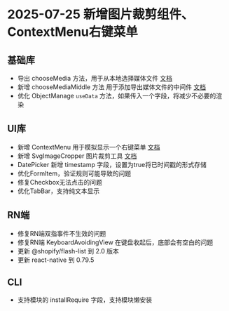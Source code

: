 
# 2025-07-25 新增图片裁剪组件、ContextMenu右键菜单

## 基础库

- 导出 chooseMedia 方法，用于从本地选择媒体文件 [文档](/docs/duxapp/utils/media)
- 新增 chooseMediaMiddle 方法 用于添加导出媒体文件的中间件 [文档](/docs/duxapp/utils/media#choosemediamiddlecallback-sort)
- 优化 ObjectManage `useData` 方法，如果传入一个字段，将减少不必要的渲染

## UI库
- 新增 ContextMenu 用于模拟显示一个右键菜单 [文档](/docs/duxui/acation/ContextMenu)
- 新增 SvgImageCropper 图片裁剪工具 [文档](/docs/duxui/form/SvgImageCropper)
- DatePicker 新增 timestamp 字段，设置为true将已时间戳的形式存储
- 优化FormItem，验证规则可能导致的问题
- 修复Checkbox无法点击的问题
- 优化TabBar，支持纯文本显示

## RN端

- 修复RN端双指事件不生效的问题
- 修复RN端 KeyboardAvoidingView 在键盘收起后，底部会有空白的问题
- 更新 @shopify/flash-list 到 2.0 版本
- 更新 react-native 到 0.79.5

## CLI

- 支持模块的 installRequire 字段，支持模块懒安装
